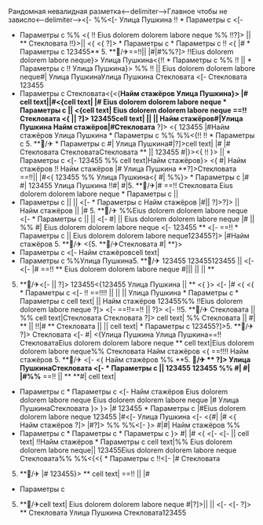 Рандомная невалидная разметка<--delimiter-->Главное чтобы не зависло<--delimiter--><[- %%<[-  Улица Пушкина
!!  * Параметры с 
<[- 
  * Параметры с  %% <{
!! Eius dolorem dolorem labore neque %% !!?]> ||  ** Стекловата !!}>||  <{ <{ ?]>  * Параметры с    * Параметры с 
!!
<{
|#  * Параметры с  123455** 5. **🏨/✈==!!||  |#|#%%?]>
!!Eius dolorem dolorem labore neque}>
Улица Пушкина<{!!  * Параметры с %%
!! ||   * Параметры с 
!! Улица Пушкина}> %%
!! || Eius dolorem dolorem labore neque#| Улица ПушкинаУлица Пушкина Стекловата <[- Стекловата 123455
  * Параметры с  Стекловата<{<{**Найм стажёров Улица Пушкина}>
|#
cell text||#<{cell text| |# Eius dolorem dolorem labore neque   * Параметры с || 
<{cell text| Eius dolorem dolorem labore neque ==!!Стекловата <{
 || 
?]> 123455cell text|  ||  || 
Найм стажёров#|Улица Пушкина Найм стажёров|#Стекловата** ?]> <{ 123455 |#Найм стажёров
Улица Пушкина   * Параметры с  %%
%%<{!!
!!   * Параметры с 5. **🏨/✈  * Параметры с #|
Улица Пушкина#|?]>cell text| |#
|#
Стекловата
СтекловатаСтекловата **
||  123455 #|}><{ !!
}> ||   * Параметры с  <[-  123455 %% cell text|Найм стажёров}> <{ #| Найм стажёров !!
Найм стажёров |# Улица Пушкина **?]>Стекловата ==!!||  |#<{ 123455 %%
Улица Пушкина<{ #| %%}>   * Параметры с |# #| 123455
Улица Пушкина !!#| #|5. **🏨/✈|# ==!! Стекловата Eius dolorem dolorem labore neque   * Параметры с   || 
  * Параметры с   || 
 || 
<[-    * Параметры с Найм стажёров
|#|| 
?]>?]>
|| Найм стажёров || 
|# 5. **🏨/✈ %%Eius dolorem dolorem labore neque <[-    * Параметры с  ||   || <[- #| ||  Eius dolorem dolorem labore neque
|# || %% #|
Eius dolorem dolorem labore neque
<[- 123455 **
<[- 
==!!   * Параметры с || 
Eius dolorem dolorem labore neque123455?]>
|#Найм стажёров 5. **🏨/✈
<{5. **🏨/✈Стекловата #| **}>
  * Параметры с  <[- 
Найм стажёровcell text|
  * Параметры с %%Улица Пушкина5. **🏨/✈ 123455
123455123455
 || <[-  <[- |# ==!! ** Eius dolorem dolorem labore neque #|||  || || **
5. **🏨/✈<[- || 
?]> 123455<{123455 Улица Пушкина  ||  ** <{ }>
<[-  |#
<{ <{  * Параметры с <[- !! ==!!!! ||  || || Улица Пушкина   * Параметры с    * Параметры с cell text| || Найм стажёров 123455%%
!!Eius dolorem dolorem labore neque ?]>
<[-  ==!!==!! ||  ?]> <[- 
!!5. **🏨/✈ Стекловата
 || %% cell text|Стекловата Стекловата ?]>
cell text| %%
Стекловата  ||  #| **
|| !!|# **
Стекловата || || cell text|   * Параметры с 123455?]>5. **🏨/✈ ?]> Стекловата <[- #| <{Улица Пушкина
Улица Пушкина==!!СтекловатаEius dolorem dolorem labore neque
**
cell text|Eius dolorem dolorem labore neque%% Стекловата
Найм стажёров
<{ ==!!!! Найм стажёров 5. **🏨/✈
<[- 
<{
Найм стажёров %% **5. **🏨/✈ ** ?]> Улица ПушкинаСтекловата
<[-   * Параметры с  || 
123455
123455 %% #| #|
|#%%** ==!! ||  **
**#| cell text|
  * Параметры с   * Параметры с 
<[-  Найм стажёров
Eius dolorem dolorem labore neque Eius dolorem dolorem labore neque |#
Улица ПушкинаСтекловата
}>
}>
|# 123455  * Параметры с 
|#Eius dolorem dolorem labore neque
123455 |#<[-  Улица Пушкина <[- <{#| |# <{ Найм стажёров ?]>
|#?]> %% %%<[-  }> #|#|
Найм стажёров %%
  * Параметры с    * Параметры с    * Параметры с 
}> #|
|# <{ <[- <[-  || 
cell text| !!Найм стажёров   * Параметры с cell text|%%
Eius dolorem dolorem labore neque||  123455Eius dolorem dolorem labore neque
Стекловата%% %%<{<{   * Параметры с  !!<[-  |#
Стекловата
5. **🏨/✈ |#
123455}> ** cell text| ==!!
||  |#
  * Параметры с 
5. **🏨/✈cell text| Eius dolorem dolorem labore neque
#|?]>||  ||  <[- 
<[- ?]> ** Стекловата Улица Пушкина Стекловата123455 
